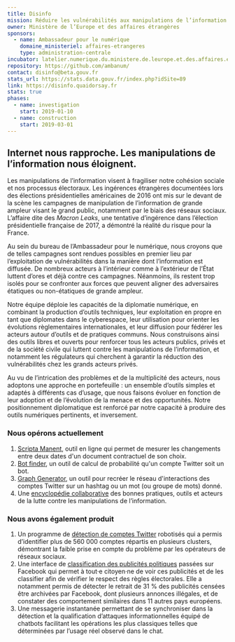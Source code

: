```yaml
---
title: Disinfo
mission: Réduire les vulnérabilités aux manipulations de l’information
owner: Ministère de l’Europe et des affaires étrangères
sponsors:
  - name: Ambassadeur pour le numérique
    domaine_ministeriel: affaires-etrangeres
    type: administration-centrale
incubator: latelier.numerique.du.ministere.de.leurope.et.des.affaires.etrangeres
repository: https://github.com/ambanum/
contact: disinfo@beta.gouv.fr
stats_url: https://stats.data.gouv.fr/index.php?idSite=89
link: https://disinfo.quaidorsay.fr
stats: true
phases:
  - name: investigation
    start: 2019-01-10
  - name: construction
    start: 2019-03-01
---
```


## Internet nous rapproche. Les manipulations de l’information nous éloignent.

Les manipulations de l’information visent à fragiliser notre cohésion sociale et nos processus électoraux. Les ingérences étrangères documentées lors des élections présidentielles américaines de 2016 ont mis sur le devant de la scène les campagnes de manipulation de l’information de grande ampleur visant le grand public, notamment par le biais des réseaux sociaux. L’affaire dite des _Macron Leaks_, une tentative d’ingérence dans l’élection présidentielle française de 2017, a démontré la réalité du risque pour la France.

Au sein du bureau de l’Ambassadeur pour le numérique, nous croyons que de telles campagnes sont rendues possibles en premier lieu par l’exploitation de vulnérabilités dans la manière dont l’information est diffusée. De nombreux acteurs à l’intérieur comme à l’extérieur de l’État luttent d’ores et déjà contre ces campagnes. Néanmoins, ils restent trop isolés pour se confronter aux forces que peuvent aligner des adversaires étatiques ou non-étatiques de grande ampleur.

Notre équipe déploie les capacités de la diplomatie numérique, en combinant la production d’outils techniques, leur exploitation en propre en tant que diplomates dans le cyberespace, leur utilisation pour orienter les évolutions règlementaires internationales, et leur diffusion pour fédérer les acteurs autour d’outils et de pratiques communs. Nous construisons ainsi des outils libres et ouverts pour renforcer tous les acteurs publics, privés et de la société civile qui luttent contre les manipulations de l’information, et notamment les régulateurs qui cherchent à garantir la réduction des vulnérabilités chez les grands acteurs privés.

Au vu de l’intrication des problèmes et de la multiplicité des acteurs, nous adoptons une approche en portefeuille : un ensemble d’outils simples et adaptés à différents cas d’usage, que nous faisons évoluer en fonction de leur adoption et de l’évolution de la menace et des opportunités. Notre positionnement diplomatique est renforcé par notre capacité à produire des outils numériques pertinents, et inversement.

### Nous opérons actuellement

1. [Scripta Manent](https://disinfo.quaidorsay.fr/fr/open-terms-archive/scripta-manent?service=AdRoll&typeofdocument=Parent+Organization+Terms), outil en ligne qui permet de mesurer les changements entre deux dates d'un document contractuel de son choix.
2. [Bot finder](https://github.com/ambanum/social-networks-bot-finder), un outil de calcul de probabilité qu'un compte Twitter soit un bot.
3. [Graph Generator](https://github.com/ambanum/social-networks-graph-generator), un outil pour recréer le réseau d'interactions des comptes Twitter sur un hashtag ou un mot (ou groupe de mots) donné.
4. Une [encyclopédie collaborative](https://disinfo.quaidorsay.fr/encyclopedia) des bonnes pratiques, outils et acteurs de la lutte contre les manipulations de l’information.

### Nous avons également produit

1. Un programme de [détection de comptes Twitter](https://disinfo.quaidorsay.fr/twitter-bot-clusters/fr/) robotisés qui a permis d’identifier plus de 560 000 comptes répartis en plusieurs clusters, démontrant la faible prise en compte du problème par les opérateurs de réseaux sociaux.
2. Une interface de [classification des publicités politiques](https://disinfo.quaidorsay.fr/political-ads/) passées sur Facebook qui permet à tout‧e citoyen‧ne de voir ces publicités et de les classifier afin de vérifier le respect des règles électorales. Elle a notamment permis de détecter le retrait de 31 % des publicités censées être archivées par Facebook, dont plusieurs annonces illégales, et de constater des comportement similaires dans 11 autres pays européens.
3. Une messagerie instantanée permettant de se synchroniser dans la détection et la qualification d’attaques informationnelles équipé de chatbots facilitant les opérations les plus classiques telles que déterminées par l’usage réel observé dans le chat.
